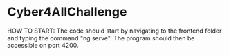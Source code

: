 # Cyber4AllChallenge 
HOW TO START: The code should start by navigating to the frontend folder and typing the command "ng serve". The program should then be accessible on port 4200.
